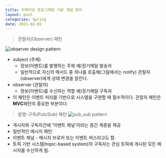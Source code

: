 ```yaml
---
title: 리액티브 프로그래밍 기본 개념 정리
layout: post
categories: Spring
date: 2021-02-02
---
```


> 관찰자(Observer) 패턴   

![observer design pattern](https://upload.wikimedia.org/wikipedia/commons/8/8d/Observer.svg)  

* subject (주체)
  * 정보(이벤트)를 발행하는 주체 예)정기메일 발송자
  * 일반적으로 자신의 메서드 중 하나를 호출해(그림에서는 notify) 관찰자(observer)에게 상태 변경을 알린다.
* observer (관찰자)
  * 정보(이벤트)를 수신하는 역할 예)정기메일 구독자
* 이 패턴은 이벤트 처리를 기반으로 시스템을 구현할 때 필수적이다. 관찰자 패턴은 **MVC**패턴의 중요한 부분이다.

> 발행-구독(Pub/Sub) 패턴
![pub_sub pattern](https://www.enterpriseintegrationpatterns.com/img/PublishSubscribeSolution.gif)  

 * 게시자와 구독자간에 '이벤트 채널'이라는 중간 계층을 제공
 * 일반적인 메시지 패턴
 * 이벤트 채널 - 메시지 브로커 또는 이벤트 버스라고도 함.
 * 토픽 기반 시스템(topic-based system)의 구독자는 관심 토픽에 게시된 모든 메시지를 수신하게 됨.